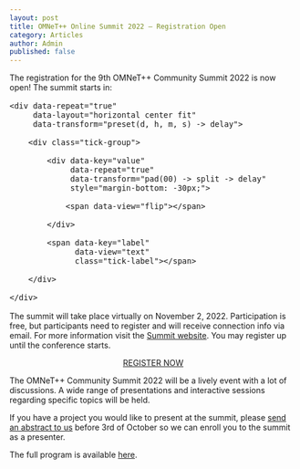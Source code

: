 ```yaml
---
layout: post
title: OMNeT++ Online Summit 2022 – Registration Open
category: Articles
author: Admin
published: false
---
```


The registration for the 9th OMNeT++ Community Summit 2022 is now open! The summit starts in:

<style>
    .tick {
        font-size:1rem;
        font-family: -apple-system, BlinkMacSystemFont, "Segoe UI", Roboto, Oxygen-Sans, Ubuntu, Cantarell, "Helvetica Neue", sans-serif;
    }

    .tick-label {
        font-size:.375em;
        text-align:center;
    }

    .tick-group {
        margin:0 .25em;
        text-align:center;
    }
</style>
<div class="tick"
     data-did-init="handleTickInit"
     data-credits="false" width="50%">

    <div data-repeat="true"
         data-layout="horizontal center fit"
         data-transform="preset(d, h, m, s) -> delay">

        <div class="tick-group">

            <div data-key="value"
                 data-repeat="true"
                 data-transform="pad(00) -> split -> delay"
                 style="margin-bottom: -30px;">

                <span data-view="flip"></span>

            </div>

            <span data-key="label"
                  data-view="text"
                  class="tick-label"></span>

        </div>

    </div>
</div>
<script>
function handleTickInit(tick) {
  Tick.count.down('2022-11-02T10:00+01:00').onupdate = function(value) {
    tick.value = value;
  };
}
</script>

The summit will take place virtually on November 2, 2022.
Participation is free, but participants need to register and will
receive connection info via email. For more information visit the <a target="_blank" href="https://summit.omnetpp.org/2022/index.html#join">Summit website</a>.  You may register up until the conference starts.

<center><a href="https://forms.gle/P6xauGxJAaQe1SBE7" target="_blank" class="btn-large waves-effect waves-light green darken-3">REGISTER NOW</a></center>

The OMNeT++ Community Summit 2022 will be a lively event with a lot of discussions.
A wide range of presentations and interactive sessions regarding specific topics will be held.

If you have a project you would like to present at the summit, please 
<a href="mailto:info@omnetpp.org?subject=OMNeT++ Summit 2022 - presentation proposal" target="_blank">
send an abstract to us</a> before 3rd of October so we can enroll you to the summit as a presenter.

The full program is available [here](https://summit.omnetpp.org/2022/index.html#program).
